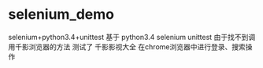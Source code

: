 # selenium_demo
selenium+python3.4+unittest
基于 python3.4 selenium unittest 
由于找不到调用千影浏览器的方法 测试了 千影影视大全 在chrome浏览器中进行登录、搜索操作
